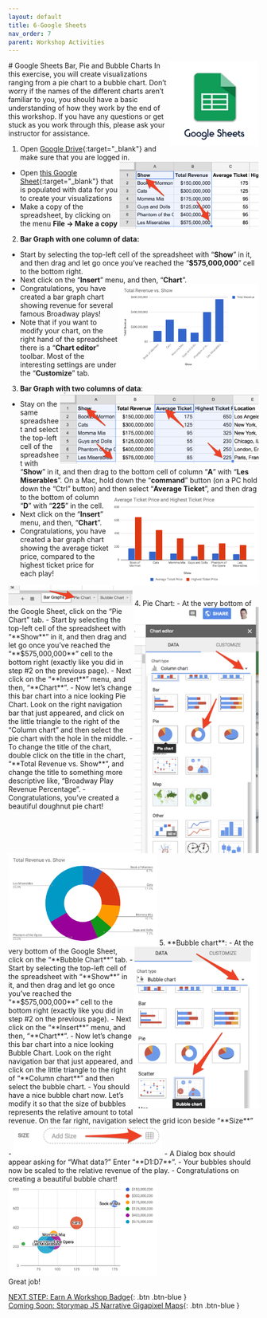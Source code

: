 ```yaml
---
layout: default
title: 6-Google Sheets
nav_order: 7
parent: Workshop Activities
---
```

<img src="images/sheets-01.png" style="float:right;width:180px" alt="Google sheets logo">
# Google Sheets Bar, Pie and Bubble Charts
In this exercise, you will create visualizations ranging from a pie chart to a bubble chart. Don’t worry if the names of the different charts aren’t familiar to you, you should have a basic understanding of how they work by the end of this workshop. If you have any questions or get stuck as you work through this, please ask your instructor for assistance. 

1. Open [Google Drive](https://drive.google.com/){:target="_blank"} and make sure that you are logged in.<img src="images/sheets-02.png" style="float:right;width:280px" alt="data example">
- Open [this Google Sheet](http://bit.ly/2JnNeLr){:target="_blank"} that is populated with data for you to create your visualizations 
- Make a copy of the spreadsheet, by clicking on the menu **File -> Make a copy**

2. **Bar Graph with one column of data:**
- Start by selecting the top-left cell of the spreadsheet with “**Show**” in it, and then drag and let go once you’ve reached the “**$575,000,000**” cell to the bottom right.
- Next click on the “**Insert**” menu, and then, “**Chart**”. <img src="images/sheets-03.png" style="float:right;width:280px" alt="bar graph example">
- Congratulations, you have created a bar graph chart showing revenue for several famous Broadway plays!
- Note that if you want to modify your chart, on the right hand of the spreadsheet there is a “**Chart editor**” toolbar. Most of the interesting settings are under the “**Customize**” tab.

3. **Bar Graph with two columns of data**: <img src="images/sheets-04.png" style="float:right;width:400px" alt="data example">
- Stay on the same spreadsheet and select the top-left cell of the spreadsheet with “**Show**” in it, and then drag to the bottom cell of column “**A**” with “**Les Miserables**”. On a Mac, hold down the “**command**” button (on a PC hold down the “Ctrl” button) and then select “**Average Ticket**”, <img src="images/sheets-05.png" style="float:right;width:300px" alt="bar graph"> and then drag to the bottom of column “**D**” with “**225**” in the cell.
- Next click on the “**Insert**” menu, and then, “**Chart**”. 
- Congratulations, you have created a bar graph chart showing the average ticket price, compared to the highest ticket price for each play!
<img src="images/sheets-06.png" style="float;right;width:250px" alt="pie chart button">
4. Pie Chart: <img src="images/sheets-07.png" style="float:right;width:250px" alt="pie charts">
- At the very bottom of the Google Sheet, click on the “Pie Chart” tab.
- Start by selecting the top-left cell of the spreadsheet with “**Show**” in it, and then drag and let go once you’ve reached the “**$575,000,000**” cell to the bottom right (exactly like you did in step #2 on the previous page).
- Next click on the “**Insert**” menu, and then, “**Chart**”. 
- Now let’s change this bar chart into a nice looking Pie Chart. Look on the right navigation bar that just appeared, and click on the little triangle to the right of the “Column chart” and then select the pie chart with the hole in the middle. 
- To change the title of the chart, double click on the title in the chart, “**Total Revenue vs. Show**”, and change the title to something more descriptive like, “Broadway Play Revenue Percentage”.
- Congratulations, you’ve created a beautiful doughnut pie chart! 
<img src="images/sheets-08.png" style="width:300px" alt="revenue vs show pie chart">
5. **Bubble chart**: <img src="images/sheets-09.png" style="float:right;width:250px" alt="bubble chart">
- At the very bottom of the Google Sheet, click on the “**Bubble Chart**” tab.
- Start by selecting the top-left cell of the spreadsheet with “**Show**” in it, and then drag and let go once you’ve reached the “**$575,000,000**” cell to the bottom right (exactly like you did in step #2 on the previous page).
- Next click on the “**Insert**” menu, and then, “**Chart**”. 
- Now let’s change this bar chart into a nice looking Bubble Chart. Look on the right navigation bar that just appeared, and click on the little triangle to the right of “**Column chart**” and then select the bubble chart.
- You should have a nice bubble chart now. Let’s modify it so that the size of bubbles represents the relative amount to total revenue.  On the far right, navigation select the grid icon beside “**Size**”<br>
- <img src="images/sheets-10.png" style="width:300px" alt="adding size">
- A Dialog box should appear asking for “What data?”  Enter “**D1:D7**”. 
- Your bubbles should now be scaled to the relative revenue of the play.
- Congratulations on creating a beautiful bubble chart!<br>
<img src="images/sheets-11.png" style="width:300px" alt="Bubble chart example"><br>
Great job!

[NEXT STEP: Earn A Workshop Badge](informal-credentials.html){: .btn .btn-blue }<br> 
[Coming Soon: Storymap JS Narrative Gigapixel Maps](storymap-gigapixel-map.html){: .btn .btn-blue }
